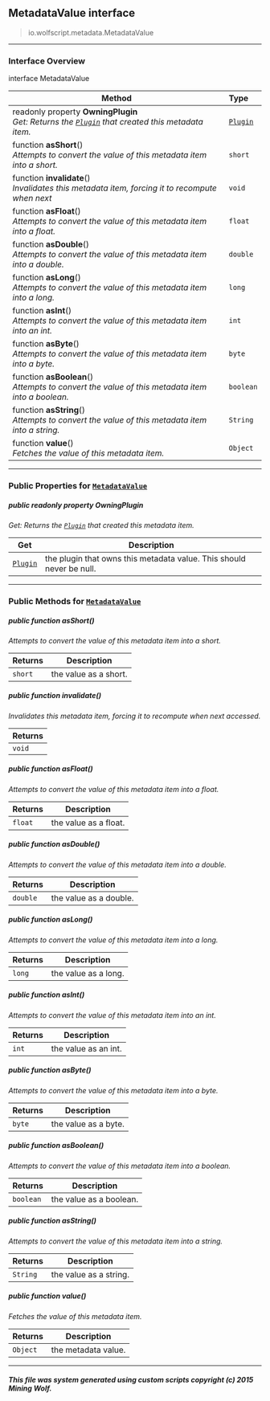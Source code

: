 ## MetadataValue __interface__

>io.wolfscript.metadata.MetadataValue

---

### Interface Overview

interface MetadataValue

Method | Type   
--- | :--- 
 readonly property __OwningPlugin__ <br> _Get: Returns the [`Plugin`](../plugin/Plugin.md) that created this metadata item._ | [`Plugin`](../plugin/Plugin.md)
 function __asShort__() <br> _Attempts to convert the value of this metadata item into a short._ | `short`
 function __invalidate__() <br> _Invalidates this metadata item, forcing it to recompute when next_ | `void`
 function __asFloat__() <br> _Attempts to convert the value of this metadata item into a float._ | `float`
 function __asDouble__() <br> _Attempts to convert the value of this metadata item into a double._ | `double`
 function __asLong__() <br> _Attempts to convert the value of this metadata item into a long._ | `long`
 function __asInt__() <br> _Attempts to convert the value of this metadata item into an int._ | `int`
 function __asByte__() <br> _Attempts to convert the value of this metadata item into a byte._ | `byte`
 function __asBoolean__() <br> _Attempts to convert the value of this metadata item into a boolean._ | `boolean`
 function __asString__() <br> _Attempts to convert the value of this metadata item into a string._ | `String`
 function __value__() <br> _Fetches the value of this metadata item._ | `Object`



---


### Public Properties for [`MetadataValue`](MetadataValue.md)

##### <a id='owningplugin'></a>public  readonly property __OwningPlugin__

_Get: Returns the [`Plugin`](../plugin/Plugin.md) that created this metadata item._

Get | Description
--- | --- 
[`Plugin`](../plugin/Plugin.md) | the plugin that owns this metadata value. This should never be null.



---

### Public Methods for [`MetadataValue`](MetadataValue.md)

##### <a id='asshort'></a>public  function __asShort__()

_Attempts to convert the value of this metadata item into a short._

Returns | Description
--- | --- 
`short` | the value as a short.


##### <a id='invalidate'></a>public  function __invalidate__()

_Invalidates this metadata item, forcing it to recompute when next accessed._

Returns | 
--- | 
`void` |


##### <a id='asfloat'></a>public  function __asFloat__()

_Attempts to convert the value of this metadata item into a float._

Returns | Description
--- | --- 
`float` | the value as a float.


##### <a id='asdouble'></a>public  function __asDouble__()

_Attempts to convert the value of this metadata item into a double._

Returns | Description
--- | --- 
`double` | the value as a double.


##### <a id='aslong'></a>public  function __asLong__()

_Attempts to convert the value of this metadata item into a long._

Returns | Description
--- | --- 
`long` | the value as a long.


##### <a id='asint'></a>public  function __asInt__()

_Attempts to convert the value of this metadata item into an int._

Returns | Description
--- | --- 
`int` | the value as an int.


##### <a id='asbyte'></a>public  function __asByte__()

_Attempts to convert the value of this metadata item into a byte._

Returns | Description
--- | --- 
`byte` | the value as a byte.


##### <a id='asboolean'></a>public  function __asBoolean__()

_Attempts to convert the value of this metadata item into a boolean._

Returns | Description
--- | --- 
`boolean` | the value as a boolean.


##### <a id='asstring'></a>public  function __asString__()

_Attempts to convert the value of this metadata item into a string._

Returns | Description
--- | --- 
`String` | the value as a string.


##### <a id='value'></a>public  function __value__()

_Fetches the value of this metadata item._

Returns | Description
--- | --- 
`Object` | the metadata value.


---


##### This file was system generated using custom scripts copyright (c) 2015 Mining Wolf.
	

